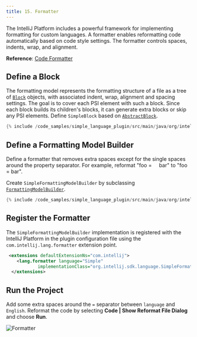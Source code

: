 ```yaml
---
title: 15. Formatter
---
```

<!-- Copyright 2000-2020 JetBrains s.r.o. and other contributors. Use of this source code is governed by the Apache 2.0 license that can be found in the LICENSE file. -->

The IntelliJ Platform includes a powerful framework for implementing formatting for custom languages.
A formatter enables reformatting code automatically based on code style settings.
The formatter controls spaces, indents, wrap, and alignment.

**Reference**: [Code Formatter](/reference_guide/custom_language_support/code_formatting.md)

## Define a Block
The formatting model represents the formatting structure of a file as a tree of [`Block`](upsource:///platform/lang-api/src/com/intellij/formatting/Block.java) objects, with associated indent, wrap, alignment and spacing settings.
The goal is to cover each PSI element with such a block.
Since each block builds its children's blocks, it can generate extra blocks or skip any PSI elements.
Define `SimpleBlock` based on [`AbstractBlock`](upsource:///platform/lang-impl/src/com/intellij/psi/formatter/common/AbstractBlock.java).

```java
{% include /code_samples/simple_language_plugin/src/main/java/org/intellij/sdk/language/SimpleBlock.java %}
```

## Define a Formatting Model Builder
Define a formatter that removes extra spaces except for the single spaces around the property separator.
For example, reformat "foo  = &nbsp;&nbsp;&nbsp;&nbsp;bar" to "foo = bar".

Create `SimpleFormattingModelBuilder` by subclassing [`FormattingModelBuilder`](upsource:///platform/lang-api/src/com/intellij/formatting/FormattingModelBuilder.java).

```java
{% include /code_samples/simple_language_plugin/src/main/java/org/intellij/sdk/language/SimpleFormattingModelBuilder.java %}
```

## Register the Formatter
The `SimpleFormattingModelBuilder` implementation is registered with the IntelliJ Platform in the plugin configuration file using the `com.intellij.lang.formatter` extension point.

```xml
 <extensions defaultExtensionNs="com.intellij">
    <lang.formatter language="Simple"
            implementationClass="org.intellij.sdk.language.SimpleFormattingModelBuilder"/>
  </extensions>
```

## Run the Project
Add some extra spaces around the `=` separator between `language` and `English`.
Reformat the code by selecting **Code \| Show Reformat File Dialog** and choose **Run**.

![Formatter](img/formatter.png)
